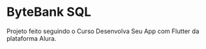 # ByteBank SQL


Projeto feito seguindo o Curso Desenvolva Seu App com Flutter da plataforma Alura.
